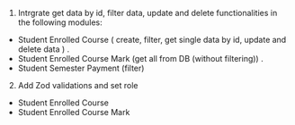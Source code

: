 1. Intrgrate get data by id, filter data, update and delete functionalities in the following modules:

- Student Enrolled Course ( create, filter, get single data by id, update and delete data ) .
- Student Enrolled Course Mark (get all from DB (without filtering)) .
- Student Semester Payment (filter)

2. Add Zod validations and set role 

- Student Enrolled Course
- Student Enrolled Course Mark
